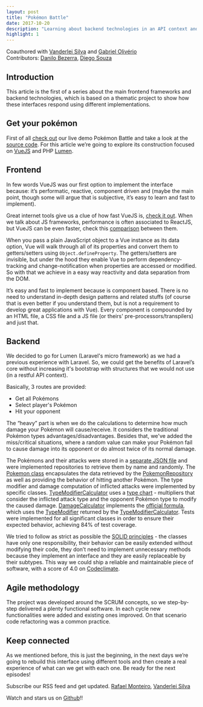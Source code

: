 ```yaml
---
layout: post
title: "Pokémon Battle"
date: 2017-10-20
description: "Learning about backend technologies in an API context and JS frontend with Pokémon"
highlight: 1
---
```


Coauthored with [Vanderlei Silva](http://vanderleisilva.github.io/) and [Gabriel Olivério](http://broncodev.com/)  
Contributors: [Danilo Bezerra](https://www.linkedin.com/in/danilo-bezerra/), [Diego Souza](http://diegosouza.github.io/)  

## Introduction
This article is the first of a series about the main frontend frameworks and backend technologies, which is based on a thematic project to show how these interfaces respond using different implementations.

## Get your pokémon
First of all [check out](https://pokemon-battle-vue.herokuapp.com/) our live demo Pokémon Battle and take a look at the [source code](https://github.com/vanderleisilva/pokemon-battle).
For this article we’re going to explore its construction focused on [VueJS](https://vuejs.org) and PHP [Lumen](https://lumen.laravel.com).

## Frontend
In few words VueJS was our first option to implement the interface because: it’s performatic, reactive, component driven and (maybe the main point, though some will argue that is subjective, it’s easy to learn and fast to implement).

Great internet tools give us a clue of how fast VueJS is, [check it out](https://rawgit.com/krausest/js-framework-benchmark/master/webdriver-ts/table.html). When we talk about JS frameworks, performance is often associated to ReactJS, but VueJS can be even faster, check this [comparison](https://medium.com/js-dojo/react-or-vue-which-javascript-ui-library-should-you-be-using-543a383608d) between them.

When you pass a plain JavaScript object to a Vue instance as its data option, Vue will walk through all of its properties and convert them to getters/setters using `Object.defineProperty`. The getters/setters are invisible, but under the hood they enable Vue to perform dependency-tracking and change-notification when properties are accessed or modified. So with that we achieve in a easy way reactivity and data separation from the DOM.

It’s easy and fast to implement because is component based. There is no need to understand in-depth design patterns and related stuffs (of course that is even better if you understand them, but is not a requirement to develop great applications with Vue). Every component is compounded by an HTML file, a CSS file and a JS file (or theirs' pre-processors/transpilers) and just that. 

## Backend
We decided to go for Lumen (Laravel's micro framework) as we had a previous experience with Laravel. So, we could get the benefits of Laravel’s core without increasing it's bootstrap with structures that we would not use (in a restful API context).

Basically, 3 routes are provided: 

- Get all Pokémons
- Select player's Pokémon
- Hit your opponent

The “heavy” part is when we do the calculations to determine how much damage your Pokémon will cause/receive. It considers the traditional Pokémon types advantages/disadvantages. Besides that, we've added the miss/critical situations, where a random value can make your Pokémon fail to cause damage into its opponent or do almost twice of its normal damage.

The Pokémons and their attacks were stored in a [separate JSON file](https://github.com/rafaelmonteiro/pokemon-battle-lumen/blob/master/storage/app/pokemons.json) and were implemented repositories to retrieve them by name and randomly. The [Pokemon class](https://github.com/rafaelmonteiro/pokemon-battle-lumen/blob/master/app/Pokemon.php) encapsulates the data retrieved by the [PokemonRepository](https://github.com/rafaelmonteiro/pokemon-battle-lumen/blob/master/app/Repositories/PokemonRepository.php) as well as providing the behavior of hitting another Pokémon. The type modifier and damage computation of inflicted attacks were implemented by specific classes. [TypeModifierCalculator](https://github.com/rafaelmonteiro/pokemon-battle-lumen/blob/master/app/TypeModifierCalculator.php) uses a [type chart](https://bulbapedia.bulbagarden.net/wiki/Type/Type_chart) - multipliers that consider the inflicted attack type and the opponent Pokémon type to modify the caused damage. [DamageCalculator](https://github.com/rafaelmonteiro/pokemon-battle-lumen/blob/master/app/DamageCalculator.php) implements the [official formula](https://bulbapedia.bulbagarden.net/wiki/Damage), which uses the [TypeModifier](https://github.com/rafaelmonteiro/pokemon-battle-lumen/blob/master/app/TypeModifier.php) returned by the [TypeModifierCalculator](https://github.com/rafaelmonteiro/pokemon-battle-lumen/blob/master/app/TypeModifierCalculator.php). Tests were implemented for all significant classes in order to ensure their expected behavior, achieving 84% of test coverage.

We tried to follow as strict as possible the [SOLID principles](https://en.wikipedia.org/wiki/SOLID_(object-oriented_design)) - the classes have only one responsibility, their behavior can be easily extended without modifying their code, they don’t need to implement unnecessary methods because they implement an interface and they are easily replaceable by their subtypes. This way we could ship a reliable and maintainable piece of software, with a score of 4.0 on [Codeclimate](https://codeclimate.com/github/rafaelmonteiro/pokemon-battle-lumen).

## Agile methodology
The project was developed around the SCRUM concepts, so we step-by-step delivered a plenty functional software. In each cycle new functionalities were added and existing ones improved. On that scenario code refactoring was a common practice. 

## Keep connected
As we mentioned before, this is just the beginning, in the next days we’re going to rebuild this interface using different tools and then create a real experience of what can we get with each one. Be ready for the next episodes!

Subscribe our RSS feed and get updated.
[Rafael Monteiro](http://rafaelmonteiro.github.io/feed.xml), [Vanderlei Silva](http://vanderleisilva.github.io/blog/atom.xml)

Watch and stars us on [Github](https://github.com/vanderleisilva/pokemon-battle)!!